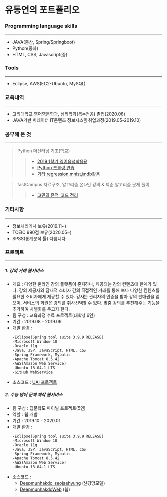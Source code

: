 # 유동연의 포트폴리오

### Programming language skills
-------------------------------------
  - JAVA(중상, Spring/Springboot)
  - Python(중하)
  - HTML, CSS, Javascript(중)

### Tools
-------------------------------------
  - Eclipse, AWS(EC2-Ubuntu, MySQL)

### 교육내역
-------------------------------------
  - 고려대학교 영어영문학과, 심리학과(복수전공) 졸업(2020.08)
  - JAVA기반 빅데이터 IT콘텐츠 정보시스템 취업과정(2019.05-2019.10)
  
### 공부해 온 것
-------------------------------------
  > Python 머신러닝 기초(학교)
  >> - [2019 1학기 영어음성학응용](https://github.com/ksr20612/Class2019Spring)
  >> - [Python 크롤링 연습](https://github.com/ksr20612/Practice)
  >> - [기타:regression,mnist,imdb활용](https://github.com/ksr20612/test2)
  
  > fastCampus 자료구조, 알고리즘 온라인 강의 & 백준 알고리즘 문제 풀이
  >> - [고민의 흔적_코드 정리](https://github.com/ksr20612/dataStructure)

### 기타사항
------------------------------------
  - 정보처리기사 보유(2019.11~)
  - TOEIC 990점 보유(2020.05~)
  - SPSS(통계분석 툴) 다룹니다

### 프로젝트
------------------------------------
##### 1. <UAI> 강의 거래 웹서비스
 - 개요 : 다양한 온라인 강의 플랫폼이 존재하나, 제공되는 강의 컨텐츠에 한계가 있다. 강의 제공자와 잠재적 소비자 간의 직접적인 거래를 통해 보다 다양한 컨텐츠를 필요한 소비자에게 제공할 수 있다. 강사는 관리자의 인증을 받아 강의 판매권을 얻으며, 서비스의 회원은 강의를 취사선택할 수 있다. 맞춤 강의를 추천해주는 기능을 추가하여 차별화를 두고자 한다.
 - 팀 구성 : 교육과정 수료 프로젝트(대학생 6인)
 - 기간 : 2019.08 - 2019.09
 - 개발 환경 :
    ```
    -Eclipse(Spring tool suite 3.9.9 RELEASE)
    -Microsoft Window 10
    -Oracle 11g
    -Java, JSP, JavaScript, HTML, CSS
    -Spring Framework, Mybatis
    -Apache Tomcat 8.5.42
    -AWS(Amazon Web Service)
    -Ubuntu 18.04.1 LTS
    -GitHub WebService
    ```
 - 소스코드 : [UAI 프로젝트](https://github.com/mshlee/UAI_Repository)

##### 2. 수능 영어 문제 제작 웹서비스
 - 팀 구성 : 딥문학도 파이빌 프로젝트(5인)
 - 역할 : 웹 개발 
 - 기간 : 2019.10 - 2020.01
 - 개발 환경 :
    ```
    -Eclipse(Spring tool suite 3.9.9 RELEASE)
    -Microsoft Window 10
    -Oracle 11g
    -Java, JSP, JavaScript, HTML, CSS
    -Spring Framework, Mybatis
    -Apache Tomcat 8.5.42
    -AWS(Amazon Web Service)
    -Ubuntu 18.04.1 LTS
    ```
 - 소스코드 : 
     - [Deepmunhakdo_seojaehyung](https://github.com/seojaehyung/CSAT_Text_Generation) (신경망모델)
     - [DeepmunhakdoWeb](https://github.com/ksr20612/DeepmunhakdoWeb) (웹)
